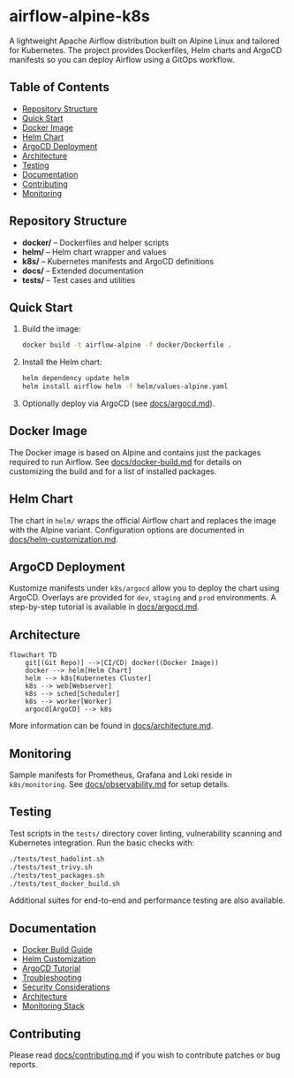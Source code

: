 # airflow-alpine-k8s

A lightweight Apache Airflow distribution built on Alpine Linux and tailored for Kubernetes. The project provides Dockerfiles, Helm charts and ArgoCD manifests so you can deploy Airflow using a GitOps workflow.

## Table of Contents
- [Repository Structure](#repository-structure)
- [Quick Start](#quick-start)
- [Docker Image](#docker-image)
- [Helm Chart](#helm-chart)
- [ArgoCD Deployment](#argocd-deployment)
- [Architecture](#architecture)
- [Testing](#testing)
- [Documentation](#documentation)
- [Contributing](#contributing)
- [Monitoring](#monitoring)

## Repository Structure
- **docker/** – Dockerfiles and helper scripts
- **helm/** – Helm chart wrapper and values
- **k8s/** – Kubernetes manifests and ArgoCD definitions
- **docs/** – Extended documentation
- **tests/** – Test cases and utilities

## Quick Start
1. Build the image:
   ```bash
   docker build -t airflow-alpine -f docker/Dockerfile .
   ```
2. Install the Helm chart:
   ```bash
   helm dependency update helm
   helm install airflow helm -f helm/values-alpine.yaml
   ```
3. Optionally deploy via ArgoCD (see [docs/argocd.md](docs/argocd.md)).

## Docker Image
The Docker image is based on Alpine and contains just the packages required to run Airflow. See [docs/docker-build.md](docs/docker-build.md) for details on customizing the build and for a list of installed packages.

## Helm Chart
The chart in `helm/` wraps the official Airflow chart and replaces the image with the Alpine variant. Configuration options are documented in [docs/helm-customization.md](docs/helm-customization.md).

## ArgoCD Deployment
Kustomize manifests under `k8s/argocd` allow you to deploy the chart using ArgoCD. Overlays are provided for `dev`, `staging` and `prod` environments. A step-by-step tutorial is available in [docs/argocd.md](docs/argocd.md).

## Architecture
```mermaid
flowchart TD
    git[(Git Repo)] -->|CI/CD| docker((Docker Image))
    docker --> helm[Helm Chart]
    helm --> k8s[Kubernetes Cluster]
    k8s --> web[Webserver]
    k8s --> sched[Scheduler]
    k8s --> worker[Worker]
    argocd[ArgoCD] --> k8s
```
More information can be found in [docs/architecture.md](docs/architecture.md).

## Monitoring
Sample manifests for Prometheus, Grafana and Loki reside in `k8s/monitoring`.
See [docs/observability.md](docs/observability.md) for setup details.

## Testing
Test scripts in the `tests/` directory cover linting, vulnerability scanning and Kubernetes integration. Run the basic checks with:
```bash
./tests/test_hadolint.sh
./tests/test_trivy.sh
./tests/test_packages.sh
./tests/test_docker_build.sh
```
Additional suites for end-to-end and performance testing are also available.

## Documentation
- [Docker Build Guide](docs/docker-build.md)
- [Helm Customization](docs/helm-customization.md)
- [ArgoCD Tutorial](docs/argocd.md)
- [Troubleshooting](docs/troubleshooting.md)
- [Security Considerations](docs/security.md)
- [Architecture](docs/architecture.md)
- [Monitoring Stack](docs/observability.md)

## Contributing
Please read [docs/contributing.md](docs/contributing.md) if you wish to contribute patches or bug reports.
